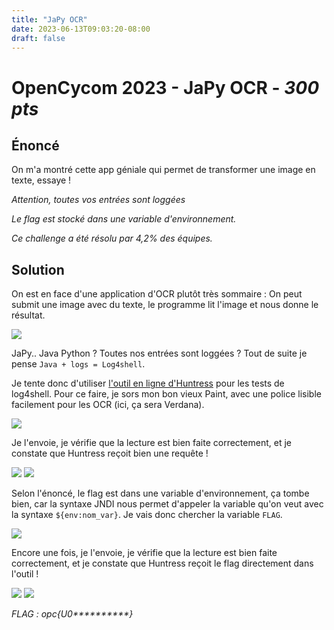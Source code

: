 ```yaml
---
title: "JaPy OCR"
date: 2023-06-13T09:03:20-08:00
draft: false
---
```


# OpenCycom 2023 - JaPy OCR - *300 pts*

## Énoncé
On m'a montré cette app géniale qui permet de transformer une image en texte, essaye !

*Attention, toutes vos entrées sont loggées*

*Le flag est stocké dans une variable d'environnement.*

*Ce challenge a été résolu par 4,2% des équipes.*

## Solution
On est en face d'une application d'OCR plutôt très sommaire : On peut submit une image avec du texte, le programme lit l'image et nous donne le résultat.

![](/images/2023/003/01.png)

JaPy.. Java Python ? Toutes nos entrées sont loggées ? Tout de suite je pense `Java + logs = Log4shell`.

Je tente donc d'utiliser [l'outil en ligne d'Huntress](https://log4shell.huntress.com/) pour les tests de log4shell. Pour ce faire, je sors mon bon vieux Paint, avec une police lisible facilement pour les OCR (ici, ça sera Verdana).

![](/images/2023/003/02.png)

Je l'envoie, je vérifie que la lecture est bien faite correctement, et je constate que Huntress reçoit bien une requête !

![](/images/2023/003/03.png)
![](/images/2023/003/04.png)

Selon l'énoncé, le flag est dans une variable d'environnement, ça tombe bien, car la syntaxe JNDI nous permet d'appeler la variable qu'on veut avec la syntaxe `${env:nom_var}`. Je vais donc chercher la variable `FLAG`.

![](/images/2023/003/05.png)

Encore une fois, je l'envoie, je vérifie que la lecture est bien faite correctement, et je constate que Huntress reçoit le flag directement dans l'outil !

![](/images/2023/003/06.png)
![](/images/2023/003/07.png)

*FLAG : opc{U0\*\*\*\*\*\*\*\*\*\*}*
